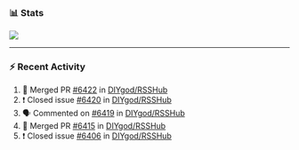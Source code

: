 ### :bar_chart: Stats

<a href="#">
  <img align="center" src="https://github-readme-stats.vercel.app/api?username=henryqw&count_private=true&show_icons=true" />
</a>
<!-- <a href="#">
  <img align="center" src="https://github-readme-stats-git-master.henryqw.vercel.app/api/top-langs/?username=HenryQW&layout=compact" />
</a> -->

---

### :zap: Recent Activity

<!--START_SECTION:activity-->

1. 🎉 Merged PR [#6422](https://github.com/DIYgod/RSSHub/pull/6422) in [DIYgod/RSSHub](https://github.com/DIYgod/RSSHub)
2. ❗️ Closed issue [#6420](https://github.com/DIYgod/RSSHub/issues/6420) in [DIYgod/RSSHub](https://github.com/DIYgod/RSSHub)
3. 🗣 Commented on [#6419](https://github.com/DIYgod/RSSHub/issues/6419) in [DIYgod/RSSHub](https://github.com/DIYgod/RSSHub)
4. 🎉 Merged PR [#6415](https://github.com/DIYgod/RSSHub/pull/6415) in [DIYgod/RSSHub](https://github.com/DIYgod/RSSHub)
5. ❗️ Closed issue [#6406](https://github.com/DIYgod/RSSHub/issues/6406) in [DIYgod/RSSHub](https://github.com/DIYgod/RSSHub)
<!--END_SECTION:activity-->
